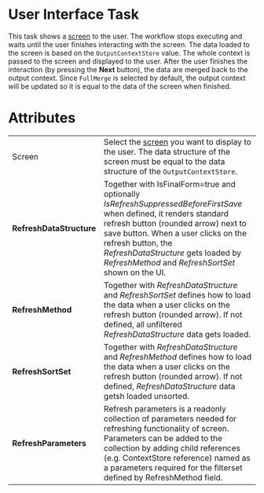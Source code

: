 # User Interface Task

This task shows a [screen](/t/Screens) to the user. The workflow stops executing and waits until the user finishes interacting with the screen. The data loaded to the screen is based on the `OutputContextStore` value. The whole context is passed to the screen and displayed to the user. After the user finishes the interaction (by pressing the **Next** button), the data are merged back to the output context. Since `FullMerge` is selected by default, the output context will be updated so it is equal to the data of the screen when finished.

# Attributes

|                          |                                                                                                                                                                                                                                                                                                                    |
|--------------------------|--------------------------------------------------------------------------------------------------------------------------------------------------------------------------------------------------------------------------------------------------------------------------------------------------------------------|
| Screen                   | Select the [screen](/t/Screens) you want to display to the user. The data structure of the screen must be equal to the data structure of the `OutputContextStore`.                                                                                                                                                 |
| **RefreshDataStructure** | Together with IsFinalForm=true and optionally *IsRefreshSuppressedBeforeFirstSave* when defined, it renders standard refresh button (rounded arrow) next to save button. When a user clicks on the refresh button, the *RefreshDataStructure* gets loaded by *RefreshMethod* and *RefreshSortSet* shown on the UI. |
| **RefreshMethod**        | Together with *RefreshDataStructure* and *RefreshSortSet* defines how to load the data when a user clicks on the refresh button (rounded arrow). If not defined, all unfiltered *RefreshDataStructure* data gets loaded.                                                                                           |
| **RefreshSortSet**       | Together with *RefreshDataStructure* and *RefreshMethod* defines how to load the data when a user clicks on the refresh button (rounded arrow). If not defined, *RefreshDataStructure* data getsh loaded unsorted.                                                                                                 |
| **RefreshParameters**    | Refresh parameters is a readonly collection of parameters needed for refreshing functionality of screen. Parameters can be added to the collection by adding child references (e.g. ContextStore reference) named as a parameters required for the filterset defined by RefreshMethod field.                       |
